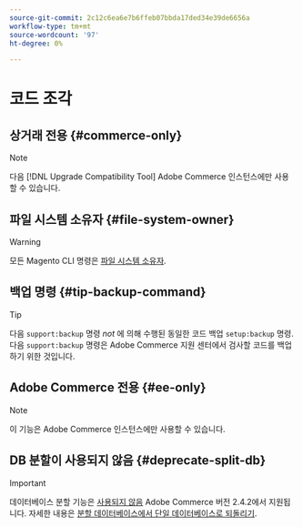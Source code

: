 ```yaml
---
source-git-commit: 2c12c6ea6e7b6ffeb07bbda17ded34e39de6656a
workflow-type: tm+mt
source-wordcount: '97'
ht-degree: 0%

---
```

# 코드 조각

## 상거래 전용 {#commerce-only}

>[!NOTE]
>
>다음 [!DNL Upgrade Compatibility Tool] Adobe Commerce 인스턴스에만 사용할 수 있습니다.

<!-- Configuration guide snippets -->

## 파일 시스템 소유자 {#file-system-owner}

>[!WARNING]
>
>모든 Magento CLI 명령은 [파일 시스템 소유자](/help/configuration/cli/config-cli.md#prerequisites).

## 백업 명령 {#tip-backup-command}

>[!TIP]
>
>다음 `support:backup` 명령 _not_ 에 의해 수행된 동일한 코드 백업 `setup:backup` 명령. 다음 `support:backup` 명령은 Adobe Commerce 지원 센터에서 검사할 코드를 백업하기 위한 것입니다.

## Adobe Commerce 전용 {#ee-only}

>[!NOTE]
>
>이 기능은 Adobe Commerce 인스턴스에만 사용할 수 있습니다.

## DB 분할이 사용되지 않음 {#deprecate-split-db}

>[!IMPORTANT]
>
>데이터베이스 분할 기능은 [사용되지 않음](https://community.magento.com/t5/Magento-DevBlog/Deprecation-of-Split-Database-in-Magento-Commerce/ba-p/465187?_ga=2.128934671.2024864496.1657558157-1596100530.1657558157) Adobe Commerce 버전 2.4.2에서 지원됩니다. 자세한 내용은 [분할 데이터베이스에서 단일 데이터베이스로 되돌리기](/help/configuration/storage/revert-split-database.md).

<!-- End of Configuration guide snippets -->
